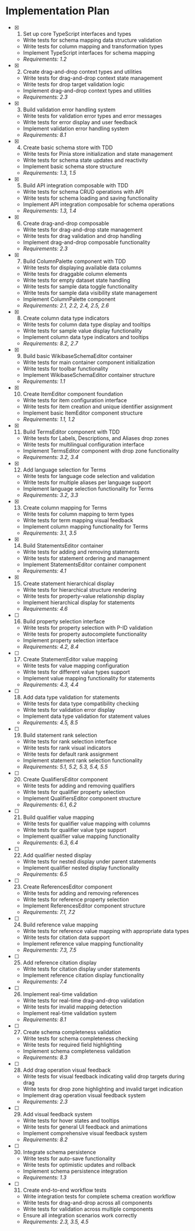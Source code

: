# Implementation Plan

- [x] 1. Set up core TypeScript interfaces and types
  - Write tests for schema mapping data structure validation
  - Write tests for column mapping and transformation types
  - Implement TypeScript interfaces for schema mapping
  - _Requirements: 1.2_

- [x] 2. Create drag-and-drop context types and utilities
  - Write tests for drag-and-drop context state management
  - Write tests for drop target validation logic
  - Implement drag-and-drop context types and utilities
  - _Requirements: 2.3_

- [x] 3. Build validation error handling system
  - Write tests for validation error types and error messages
  - Write tests for error display and user feedback
  - Implement validation error handling system
  - _Requirements: 8.1_

- [x] 4. Create basic schema store with TDD
  - Write tests for Pinia store initialization and state management
  - Write tests for schema state updates and reactivity
  - Implement basic schema store structure
  - _Requirements: 1.3, 1.5_

- [x] 5. Build API integration composable with TDD
  - Write tests for schema CRUD operations with API
  - Write tests for schema loading and saving functionality
  - Implement API integration composable for schema operations
  - _Requirements: 1.3, 1.4_

- [x] 6. Create drag-and-drop composable
  - Write tests for drag-and-drop state management
  - Write tests for drag validation and drop handling
  - Implement drag-and-drop composable functionality
  - _Requirements: 2.3_

- [x] 7. Build ColumnPalette component with TDD
  - Write tests for displaying available data columns
  - Write tests for draggable column elements
  - Write tests for empty dataset state handling
  - Write tests for sample data toggle functionality
  - Write tests for sample data visibility state management
  - Implement ColumnPalette component
  - _Requirements: 2.1, 2.2, 2.4, 2.5, 2.6_

- [x] 8. Create column data type indicators
  - Write tests for column data type display and tooltips
  - Write tests for sample value display functionality
  - Implement column data type indicators and tooltips
  - _Requirements: 8.2, 2.7_

- [x] 9. Build basic WikibaseSchemaEditor container
  - Write tests for main container component initialization
  - Write tests for toolbar functionality
  - Implement WikibaseSchemaEditor container structure
  - _Requirements: 1.1_

- [x] 10. Create ItemEditor component foundation
  - Write tests for item configuration interface
  - Write tests for item creation and unique identifier assignment
  - Implement basic ItemEditor component structure
  - _Requirements: 1.1, 1.2_

- [x] 11. Build TermsEditor component with TDD
  - Write tests for Labels, Descriptions, and Aliases drop zones
  - Write tests for multilingual configuration interface
  - Implement TermsEditor component with drop zone functionality
  - _Requirements: 3.2, 3.4_

- [x] 12. Add language selection for Terms
  - Write tests for language code selection and validation
  - Write tests for multiple aliases per language support
  - Implement language selection functionality for Terms
  - _Requirements: 3.2, 3.3_

- [x] 13. Create column mapping for Terms
  - Write tests for column mapping to term types
  - Write tests for term mapping visual feedback
  - Implement column mapping functionality for Terms
  - _Requirements: 3.1, 3.5_

- [x] 14. Build StatementsEditor container
  - Write tests for adding and removing statements
  - Write tests for statement ordering and management
  - Implement StatementsEditor container component
  - _Requirements: 4.1_

- [x] 15. Create statement hierarchical display
  - Write tests for hierarchical structure rendering
  - Write tests for property-value relationship display
  - Implement hierarchical display for statements
  - _Requirements: 4.6_

- [ ] 16. Build property selection interface
  - Write tests for property selection with P-ID validation
  - Write tests for property autocomplete functionality
  - Implement property selection interface
  - _Requirements: 4.2, 8.4_

- [ ] 17. Create StatementEditor value mapping
  - Write tests for value mapping configuration
  - Write tests for different value types support
  - Implement value mapping functionality for statements
  - _Requirements: 4.3, 4.4_

- [ ] 18. Add data type validation for statements
  - Write tests for data type compatibility checking
  - Write tests for validation error display
  - Implement data type validation for statement values
  - _Requirements: 4.5, 8.5_

- [ ] 19. Build statement rank selection
  - Write tests for rank selection interface
  - Write tests for rank visual indicators
  - Write tests for default rank assignment
  - Implement statement rank selection functionality
  - _Requirements: 5.1, 5.2, 5.3, 5.4, 5.5_

- [ ] 20. Create QualifiersEditor component
  - Write tests for adding and removing qualifiers
  - Write tests for qualifier property selection
  - Implement QualifiersEditor component structure
  - _Requirements: 6.1, 6.2_

- [ ] 21. Build qualifier value mapping
  - Write tests for qualifier value mapping with columns
  - Write tests for qualifier value type support
  - Implement qualifier value mapping functionality
  - _Requirements: 6.3, 6.4_

- [ ] 22. Add qualifier nested display
  - Write tests for nested display under parent statements
  - Implement qualifier nested display functionality
  - _Requirements: 6.5_

- [ ] 23. Create ReferencesEditor component
  - Write tests for adding and removing references
  - Write tests for reference property selection
  - Implement ReferencesEditor component structure
  - _Requirements: 7.1, 7.2_

- [ ] 24. Build reference value mapping
  - Write tests for reference value mapping with appropriate data types
  - Write tests for citation data support
  - Implement reference value mapping functionality
  - _Requirements: 7.3, 7.5_

- [ ] 25. Add reference citation display
  - Write tests for citation display under statements
  - Implement reference citation display functionality
  - _Requirements: 7.4_

- [ ] 26. Implement real-time validation
  - Write tests for real-time drag-and-drop validation
  - Write tests for invalid mapping detection
  - Implement real-time validation system
  - _Requirements: 8.1_

- [ ] 27. Create schema completeness validation
  - Write tests for schema completeness checking
  - Write tests for required field highlighting
  - Implement schema completeness validation
  - _Requirements: 8.3_

- [ ] 28. Add drag operation visual feedback
  - Write tests for visual feedback indicating valid drop targets during drag
  - Write tests for drop zone highlighting and invalid target indication
  - Implement drag operation visual feedback system
  - _Requirements: 2.3_

- [ ] 29. Add visual feedback system
  - Write tests for hover states and tooltips
  - Write tests for general UI feedback and animations
  - Implement comprehensive visual feedback system
  - _Requirements: 8.2_

- [ ] 30. Integrate schema persistence
  - Write tests for auto-save functionality
  - Write tests for optimistic updates and rollback
  - Implement schema persistence integration
  - _Requirements: 1.3_

- [ ] 31. Create end-to-end workflow tests
  - Write integration tests for complete schema creation workflow
  - Write tests for drag-and-drop across all components
  - Write tests for validation across multiple components
  - Ensure all integration scenarios work correctly
  - _Requirements: 2.3, 3.5, 4.5_
